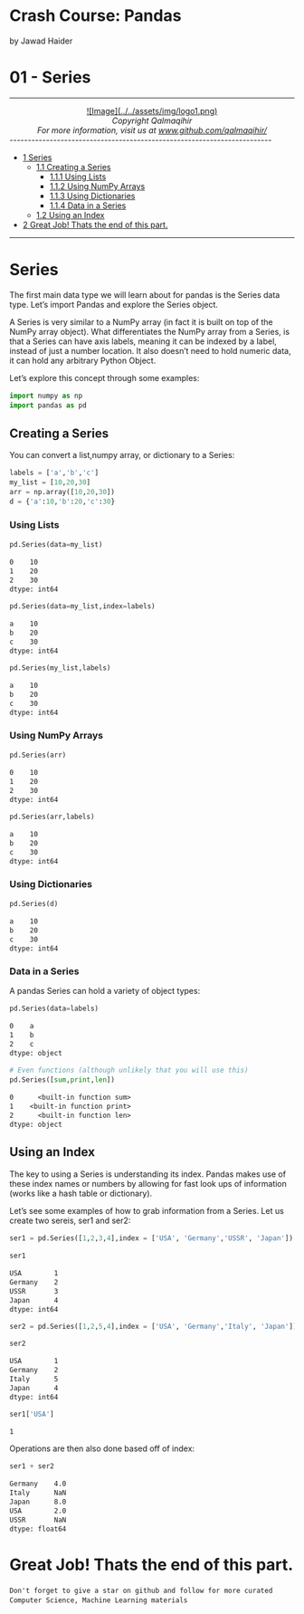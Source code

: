 Crash Course: Pandas
================
by Jawad Haider
# **01 - Series**
------------------------------------------------------------------------
<center>
<a href=''>![Image](../../assets/img/logo1.png)</a>
</center>
<center>
<em>Copyright Qalmaqihir</em>
</center>
<center>
<em>For more information, visit us at
<a href='http://www.github.com/qalmaqihir/'>www.github.com/qalmaqihir/</a></em>
</center>
------------------------------------------------------------------------

- <a href="#series" id="toc-series"><span
  class="toc-section-number">1</span> Series</a>
  - <a href="#creating-a-series" id="toc-creating-a-series"><span
    class="toc-section-number">1.1</span> Creating a Series</a>
    - <a href="#using-lists" id="toc-using-lists"><span
      class="toc-section-number">1.1.1</span> Using Lists</a>
    - <a href="#using-numpy-arrays" id="toc-using-numpy-arrays"><span
      class="toc-section-number">1.1.2</span> Using NumPy Arrays</a>
    - <a href="#using-dictionaries" id="toc-using-dictionaries"><span
      class="toc-section-number">1.1.3</span> Using Dictionaries</a>
    - <a href="#data-in-a-series" id="toc-data-in-a-series"><span
      class="toc-section-number">1.1.4</span> Data in a Series</a>
  - <a href="#using-an-index" id="toc-using-an-index"><span
    class="toc-section-number">1.2</span> Using an Index</a>
- <a href="#great-job-thats-the-end-of-this-part."
  id="toc-great-job-thats-the-end-of-this-part."><span
  class="toc-section-number">2</span> Great Job! Thats the end of this
  part.</a>

------------------------------------------------------------------------

# Series

The first main data type we will learn about for pandas is the Series
data type. Let’s import Pandas and explore the Series object.

A Series is very similar to a NumPy array (in fact it is built on top of
the NumPy array object). What differentiates the NumPy array from a
Series, is that a Series can have axis labels, meaning it can be indexed
by a label, instead of just a number location. It also doesn’t need to
hold numeric data, it can hold any arbitrary Python Object.

Let’s explore this concept through some examples:

``` python
import numpy as np
import pandas as pd
```

## Creating a Series

You can convert a list,numpy array, or dictionary to a Series:

``` python
labels = ['a','b','c']
my_list = [10,20,30]
arr = np.array([10,20,30])
d = {'a':10,'b':20,'c':30}
```

### Using Lists

``` python
pd.Series(data=my_list)
```

    0    10
    1    20
    2    30
    dtype: int64

``` python
pd.Series(data=my_list,index=labels)
```

    a    10
    b    20
    c    30
    dtype: int64

``` python
pd.Series(my_list,labels)
```

    a    10
    b    20
    c    30
    dtype: int64

### Using NumPy Arrays

``` python
pd.Series(arr)
```

    0    10
    1    20
    2    30
    dtype: int64

``` python
pd.Series(arr,labels)
```

    a    10
    b    20
    c    30
    dtype: int64

### Using Dictionaries

``` python
pd.Series(d)
```

    a    10
    b    20
    c    30
    dtype: int64

### Data in a Series

A pandas Series can hold a variety of object types:

``` python
pd.Series(data=labels)
```

    0    a
    1    b
    2    c
    dtype: object

``` python
# Even functions (although unlikely that you will use this)
pd.Series([sum,print,len])
```

    0      <built-in function sum>
    1    <built-in function print>
    2      <built-in function len>
    dtype: object

## Using an Index

The key to using a Series is understanding its index. Pandas makes use
of these index names or numbers by allowing for fast look ups of
information (works like a hash table or dictionary).

Let’s see some examples of how to grab information from a Series. Let us
create two sereis, ser1 and ser2:

``` python
ser1 = pd.Series([1,2,3,4],index = ['USA', 'Germany','USSR', 'Japan'])                                   
```

``` python
ser1
```

    USA        1
    Germany    2
    USSR       3
    Japan      4
    dtype: int64

``` python
ser2 = pd.Series([1,2,5,4],index = ['USA', 'Germany','Italy', 'Japan'])                                   
```

``` python
ser2
```

    USA        1
    Germany    2
    Italy      5
    Japan      4
    dtype: int64

``` python
ser1['USA']
```

    1

Operations are then also done based off of index:

``` python
ser1 + ser2
```

    Germany    4.0
    Italy      NaN
    Japan      8.0
    USA        2.0
    USSR       NaN
    dtype: float64

# Great Job! Thats the end of this part.

`Don't forget to give a star on github and follow for more curated Computer Science, Machine Learning materials`
